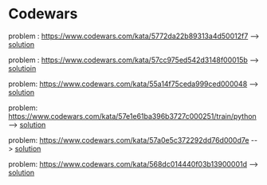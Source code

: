 # Codewars 
problem : https://www.codewars.com/kata/5772da22b89313a4d50012f7 --> 
[solution](https://github.com/ehalt/py/blob/main/Solutions/CW/grasshopper.py)

problem : https://www.codewars.com/kata/57cc975ed542d3148f00015b --> [solutioin](https://github.com/ehalt/py/blob/main/Solutions/CW/you-only-need-one.py)

problem: https://www.codewars.com/kata/55a14f75ceda999ced000048  --> [solution](https://github.com/ehalt/py/blob/main/Solutions/CW/Template_strings.py)

problem: https://www.codewars.com/kata/57e1e61ba396b3727c000251/train/python --> [solution](https://github.com/ehalt/py/blob/main/Solutions/CW/Training-on-String-cleaning.py)

problem: https://www.codewars.com/kata/57a0e5c372292dd76d000d7e --> [solution](https://github.com/ehalt/py/blob/main/Solutions/CW/String_repeat.py) 

problem: https://www.codewars.com/kata/568dc014440f03b13900001d --> [solution](https://github.com/ehalt/py/blob/main/Solutions/CW/Bartender-drinks.py)


